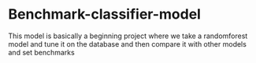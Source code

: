 # Benchmark-classifier-model
This model is basically a beginning project where we take a randomforest model and tune it on the database and then compare it with other models and set benchmarks
